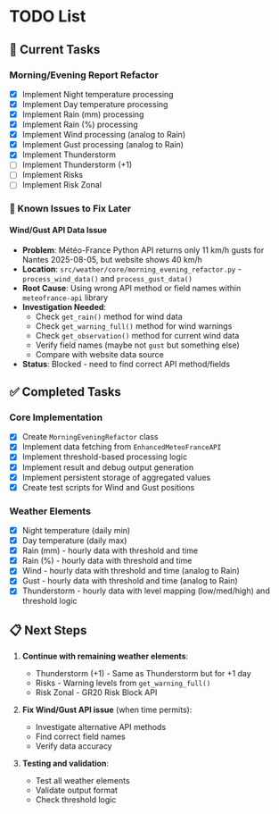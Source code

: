 # TODO List

## 🔧 Current Tasks

### Morning/Evening Report Refactor
- [x] Implement Night temperature processing
- [x] Implement Day temperature processing  
- [x] Implement Rain (mm) processing
- [x] Implement Rain (%) processing
- [x] Implement Wind processing (analog to Rain)
- [x] Implement Gust processing (analog to Rain)
- [x] Implement Thunderstorm
- [ ] Implement Thunderstorm (+1)
- [ ] Implement Risks
- [ ] Implement Risk Zonal

### 🐛 Known Issues to Fix Later

#### Wind/Gust API Data Issue
- **Problem**: Météo-France Python API returns only 11 km/h gusts for Nantes 2025-08-05, but website shows 40 km/h
- **Location**: `src/weather/core/morning_evening_refactor.py` - `process_wind_data()` and `process_gust_data()`
- **Root Cause**: Using wrong API method or field names within `meteofrance-api` library
- **Investigation Needed**:
  - Check `get_rain()` method for wind data
  - Check `get_warning_full()` method for wind warnings
  - Check `get_observation()` method for current wind data
  - Verify field names (maybe not `gust` but something else)
  - Compare with website data source
- **Status**: Blocked - need to find correct API method/fields

## ✅ Completed Tasks

### Core Implementation
- [x] Create `MorningEveningRefactor` class
- [x] Implement data fetching from `EnhancedMeteoFranceAPI`
- [x] Implement threshold-based processing logic
- [x] Implement result and debug output generation
- [x] Implement persistent storage of aggregated values
- [x] Create test scripts for Wind and Gust positions

### Weather Elements
- [x] Night temperature (daily min)
- [x] Day temperature (daily max) 
- [x] Rain (mm) - hourly data with threshold and time
- [x] Rain (%) - hourly data with threshold and time
- [x] Wind - hourly data with threshold and time (analog to Rain)
- [x] Gust - hourly data with threshold and time (analog to Rain)
- [x] Thunderstorm - hourly data with level mapping (low/med/high) and threshold logic

## 📋 Next Steps

1. **Continue with remaining weather elements**:
   - Thunderstorm (+1) - Same as Thunderstorm but for +1 day
   - Risks - Warning levels from `get_warning_full()`
   - Risk Zonal - GR20 Risk Block API

2. **Fix Wind/Gust API issue** (when time permits):
   - Investigate alternative API methods
   - Find correct field names
   - Verify data accuracy

3. **Testing and validation**:
   - Test all weather elements
   - Validate output format
   - Check threshold logic 